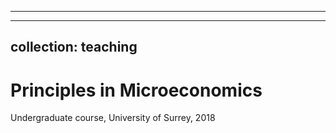 <!---
title: "Principles in Microeconomics"
--->
---
 

<!---
type: "Undergraduate course"

venue: "University of Surrey"
date: 2018-01-01
location: "Guildford, Surrey"
---> 

---
collection: teaching
---

# Principles in Microeconomics <br>
Undergraduate course, University of Surrey, 2018
